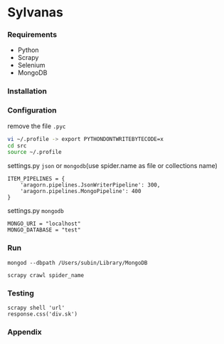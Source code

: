 # Sylvanas

### Requirements

- Python
- Scrapy
- Selenium
- MongoDB

### Installation

### Configuration

remove the file `.pyc`

```bash
vi ~/.profile -> export PYTHONDONTWRITEBYTECODE=x
cd src
source ~/.profile
```

settings.py `json` or `mongodb`(use spider.name as file or collections name) 

```
ITEM_PIPELINES = {
    'aragorn.pipelines.JsonWriterPipeline': 300,
    'aragorn.pipelines.MongoPipeline': 400
}
```

settings.py `mongodb`

```
MONGO_URI = "localhost"
MONGO_DATABASE = "test"
```

### Run

```
mongod --dbpath /Users/subin/Library/MongoDB

scrapy crawl spider_name
```

### Testing

```
scrapy shell 'url'
response.css('div.sk')
```

### Appendix
